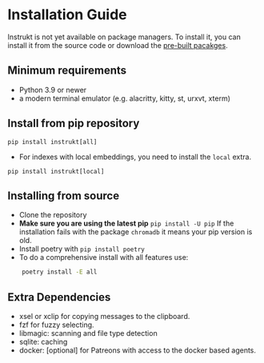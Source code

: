 <a id="installation-guide"></a>

# Installation Guide

Instrukt is not yet available on package managers. To install it, you can install it from the source code or download the [pre-built pacakges](https://github.com/blob42/Instrukt/releases).

<a id="minimum-requirements"></a>

## Minimum requirements

- Python 3.9 or newer
- a modern terminal emulator (e.g. alacritty, kitty, st, urxvt, xterm)

<a id="install-from-pip-repository"></a>

## Install from pip repository

`pip install instrukt[all]`

- For indexes with local embeddings, you need to install the `local` extra.

`pip install instrukt[local]`

<a id="installing-from-source"></a>

## Installing from source

- Clone the repository
- **Make sure you are using the latest pip** `pip install -U pip`
  If the installation fails with the package `chromadb` it means
  your pip version is old.
- Install poetry with `pip install poetry`
- To do a comprehensive install with all features use:

```sh
    poetry install -E all
```

<a id="extra-dependencies"></a>

## Extra Dependencies

- xsel or xclip for copying messages to the clipboard.
- fzf for fuzzy selecting.
- libmagic: scanning and file type detection
- sqlite: caching
- docker: [optional] for Patreons with access to the docker based agents.
